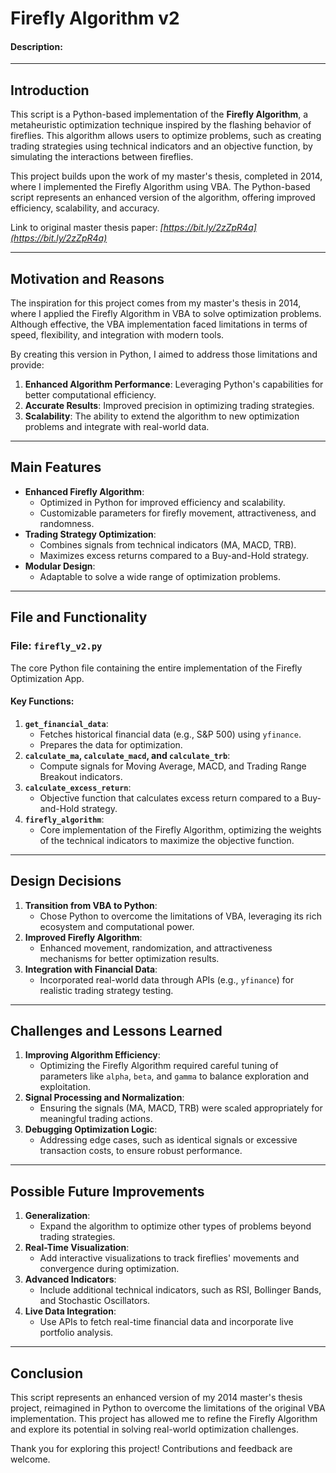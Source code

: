# Firefly Algorithm v2

#### Description:

---

## **Introduction**
This script is a Python-based implementation of the **Firefly Algorithm**, a metaheuristic optimization technique inspired by the flashing behavior of fireflies. This algorithm allows users to optimize problems, such as creating trading strategies using technical indicators and an objective function, by simulating the interactions between fireflies.

This project builds upon the work of my master's thesis, completed in 2014, where I implemented the Firefly Algorithm using VBA. The Python-based script represents an enhanced version of the algorithm, offering improved efficiency, scalability, and accuracy.

Link to original master thesis paper: *[https://bit.ly/2zZpR4a](https://bit.ly/2zZpR4a)*  

---

## **Motivation and Reasons**
The inspiration for this project comes from my master's thesis in 2014, where I applied the Firefly Algorithm in VBA to solve optimization problems. Although effective, the VBA implementation faced limitations in terms of speed, flexibility, and integration with modern tools.

By creating this version in Python, I aimed to address those limitations and provide:
1. **Enhanced Algorithm Performance**: Leveraging Python's capabilities for better computational efficiency.
2. **Accurate Results**: Improved precision in optimizing trading strategies.
3. **Scalability**: The ability to extend the algorithm to new optimization problems and integrate with real-world data.

---

## **Main Features**
- **Enhanced Firefly Algorithm**:
  - Optimized in Python for improved efficiency and scalability.
  - Customizable parameters for firefly movement, attractiveness, and randomness.
- **Trading Strategy Optimization**:
  - Combines signals from technical indicators (MA, MACD, TRB).
  - Maximizes excess returns compared to a Buy-and-Hold strategy.
- **Modular Design**:
  - Adaptable to solve a wide range of optimization problems.

---

## **File and Functionality**
### **File**: `firefly_v2.py`  
The core Python file containing the entire implementation of the Firefly Optimization App.

#### **Key Functions**:
1. **`get_financial_data`**:
   - Fetches historical financial data (e.g., S&P 500) using `yfinance`.
   - Prepares the data for optimization.
2. **`calculate_ma`, `calculate_macd`, and `calculate_trb`**:
   - Compute signals for Moving Average, MACD, and Trading Range Breakout indicators.
3. **`calculate_excess_return`**:
   - Objective function that calculates excess return compared to a Buy-and-Hold strategy.
4. **`firefly_algorithm`**:
   - Core implementation of the Firefly Algorithm, optimizing the weights of the technical indicators to maximize the objective function.

---

## **Design Decisions**
1. **Transition from VBA to Python**:
   - Chose Python to overcome the limitations of VBA, leveraging its rich ecosystem and computational power.
2. **Improved Firefly Algorithm**:
   - Enhanced movement, randomization, and attractiveness mechanisms for better optimization results.
3. **Integration with Financial Data**:
   - Incorporated real-world data through APIs (e.g., `yfinance`) for realistic trading strategy testing.

---

## **Challenges and Lessons Learned**
1. **Improving Algorithm Efficiency**:
   - Optimizing the Firefly Algorithm required careful tuning of parameters like `alpha`, `beta`, and `gamma` to balance exploration and exploitation.
2. **Signal Processing and Normalization**:
   - Ensuring the signals (MA, MACD, TRB) were scaled appropriately for meaningful trading actions.
3. **Debugging Optimization Logic**:
   - Addressing edge cases, such as identical signals or excessive transaction costs, to ensure robust performance.

---

## **Possible Future Improvements**
1. **Generalization**:
   - Expand the algorithm to optimize other types of problems beyond trading strategies.
2. **Real-Time Visualization**:
   - Add interactive visualizations to track fireflies' movements and convergence during optimization.
3. **Advanced Indicators**:
   - Include additional technical indicators, such as RSI, Bollinger Bands, and Stochastic Oscillators.
4. **Live Data Integration**:
   - Use APIs to fetch real-time financial data and incorporate live portfolio analysis.

---

## **Conclusion**
This script represents an enhanced version of my 2014 master's thesis project, reimagined in Python to overcome the limitations of the original VBA implementation. This project has allowed me to refine the Firefly Algorithm and explore its potential in solving real-world optimization challenges.

Thank you for exploring this project! Contributions and feedback are welcome.
